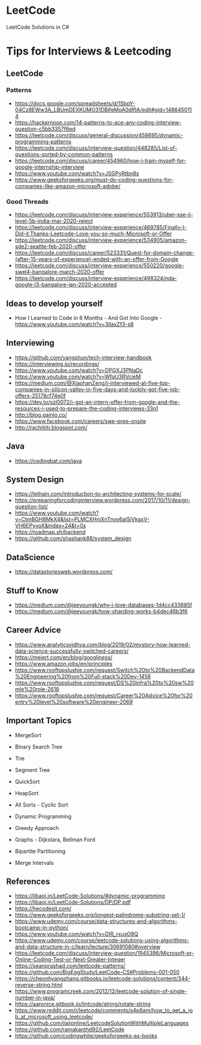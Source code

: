 # LeetCode
LeetCode Solutions in C#

# Tips for Interviews & Leetcoding

## LeetCode

### Patterns

- https://docs.google.com/spreadsheets/d/1SbpY-04Cz8EWw3A_LBUmDEXKUMO31DBjfeMoA0dlfIA/edit#gid=1486450114
- https://hackernoon.com/14-patterns-to-ace-any-coding-interview-question-c5bb3357f6ed
- https://leetcode.com/discuss/general-discussion/458695/dynamic-programming-patterns
- https://leetcode.com/discuss/interview-question/448285/List-of-questions-sorted-by-common-patterns
- https://leetcode.com/discuss/career/454960/how-i-train-myself-for-google-internship-interview
- https://www.youtube.com/watch?v=JSGPyRtbn8s
- https://www.geeksforgeeks.org/must-do-coding-questions-for-companies-like-amazon-microsoft-adobe/

### Good Threads
- https://leetcode.com/discuss/interview-experience/553913/uber-sse-ii-level-5b-india-mar-2020-reject
- https://leetcode.com/discuss/interview-experience/469785/Finally-I-Did-it.Thanks-Leetcode-Love-you-so-much-Microsoft-or-Offer
- https://leetcode.com/discuss/interview-experience/534905/amazon-sde2-seattle-feb-2020-offer
- https://leetcode.com/discuss/career/523331/Quest-for-domain-change-(after-15-years-of-experience)-ended-with-an-offer-from-Google
- https://leetcode.com/discuss/interview-experience/550220/google-swel4-bangalore-march-2020-offer
- https://leetcode.com/discuss/interview-experience/498324/nda-google-l3-bangalore-jan-2020-accepted

## Ideas to develop yourself 
- How I Learned to Code in 6 Months - And Got Into Google  - https://www.youtube.com/watch?v=3IlaxZf3-s8

## Interviewing 
- https://github.com/yangshun/tech-interview-handbook 
- https://interviewing.io/recordings/
- https://www.youtube.com/watch?v=DPGXJ3PNaDc
- https://www.youtube.com/watch?v=WfqU3RVcieM
- https://medium.com/@XiaohanZeng/i-interviewed-at-five-top-companies-in-silicon-valley-in-five-days-and-luckily-got-five-job-offers-25178cf74e0f
- https://dev.to/szl0072/i-got-an-intern-offer-from-google-and-the-resources-i-used-to-prepare-the-coding-interviews-33n1
- http://blog.gainlo.co/
- https://www.facebook.com/careers/swe-prep-onsite
- http://rachitiitr.blogspot.com/

## Java

- https://codingbat.com/java


## System Design

- https://lethain.com/introduction-to-architecting-systems-for-scale/
- https://preparingforcodinginterview.wordpress.com/2017/10/11/design-question-list/
- https://www.youtube.com/watch?v=CtmBGH8MkX4&list=PLMCXHnjXnTnvo6alSjVkgxV-VH6EPyvoX&index=24&t=0s
- https://roadmap.sh/backend
- https://github.com/shashank88/system_design

## DataScience

- https://datastoriesweb.wordpress.com/


## Stuff to Know
- https://medium.com/@jeeyoungk/why-i-love-databases-1d4cc433685f
- https://medium.com/@jeeyoungk/how-sharding-works-b4dec46b3f6 

## Career Advice 
- https://www.analyticsvidhya.com/blog/2019/02/mystory-how-learned-data-science-successfully-switched-careers/
- https://meiert.com/en/blog/googliness/ 
- https://www.amazon.jobs/en/principles 
- https://www.rooftopslushie.com/request/Switch%20to%20BackendData%20Engineering%20from%20Full-stack%20Dev-1456
- https://www.rooftopslushie.com/request/DS%20infra%20to%20sw%20mle%20role-2618
- https://www.rooftopslushie.com/request/Career%20Advice%20for%20entry%20level%20software%20engineer-2069

## Important Topics
- MergeSort
- Binary Search Tree
- Trie
- Segment Tree
- QuickSort
- HeapSort
- All Sorts - Cyclic Sort

- Dynamic Programming
- Greedy Approach
- Graphs - Dijkstara, Bellman Ford
- Bipartite Partitioning
- Merge Intervals 

## References
- https://libaoj.in/LeetCode-Solutions/#dynamic-programming
- https://libaoj.in/LeetCode-Solutions/DP/DP.pdf
- https://hecodesit.com/
- https://www.geeksforgeeks.org/longest-palindrome-substring-set-1/
- https://www.udemy.com/course/data-structures-and-algorithms-bootcamp-in-python/
- https://www.youtube.com/watch?v=DIR_rxusO8Q
- https://www.udemy.com/course/leetcode-solutions-using-algorithms-and-data-structure-in-c/learn/lecture/30691080#overview
- https://leetcode.com/discuss/interview-question/1945396/Microsoft-or-Online-Coding-Test-or-Next-Greater-Integer
- https://seanprashad.com/leetcode-patterns/
- https://github.com/BigEggStudy/LeetCode-CS#Problems-001-050
- https://cheonhyangzhang.gitbooks.io/leetcode-solutions/content/344-reverse-string.html
- https://www.programcreek.com/2012/12/leetcode-solution-of-single-number-in-java/
- https://aaronice.gitbook.io/lintcode/string/rotate-string
- https://www.reddit.com/r/leetcode/comments/s4p6am/how_to_get_a_job_at_microsoft_using_leetcode/
- https://github.com/jiajionline/LeetcodeSolutionWithMultipleLanguages
- https://github.com/ramakanthd92/LeetCode
- https://github.com/codingwhite/geeksforgeeks-as-books

